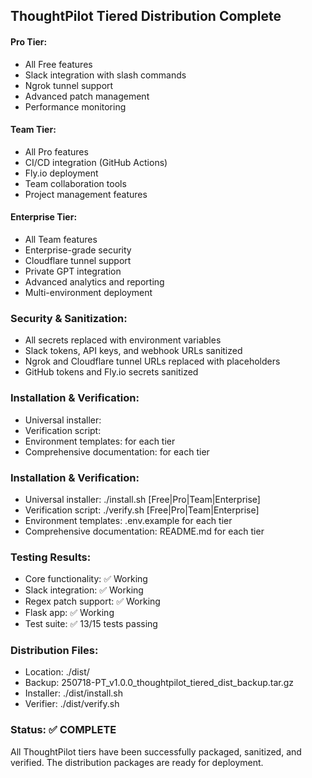 ## ThoughtPilot Tiered Distribution Complete

#### Pro Tier:
- All Free features
- Slack integration with slash commands
- Ngrok tunnel support
- Advanced patch management
- Performance monitoring

#### Team Tier:
- All Pro features
- CI/CD integration (GitHub Actions)
- Fly.io deployment
- Team collaboration tools
- Project management features

#### Enterprise Tier:
- All Team features
- Enterprise-grade security
- Cloudflare tunnel support
- Private GPT integration
- Advanced analytics and reporting
- Multi-environment deployment

### Security & Sanitization:
- All secrets replaced with environment variables
- Slack tokens, API keys, and webhook URLs sanitized
- Ngrok and Cloudflare tunnel URLs replaced with placeholders
- GitHub tokens and Fly.io secrets sanitized

### Installation & Verification:
- Universal installer: 
- Verification script: 
- Environment templates:  for each tier
- Comprehensive documentation:  for each tier

### Installation & Verification:
- Universal installer: ./install.sh [Free|Pro|Team|Enterprise]
- Verification script: ./verify.sh [Free|Pro|Team|Enterprise]
- Environment templates: .env.example for each tier
- Comprehensive documentation: README.md for each tier

### Testing Results:
- Core functionality: ✅ Working
- Slack integration: ✅ Working
- Regex patch support: ✅ Working
- Flask app: ✅ Working
- Test suite: ✅ 13/15 tests passing

### Distribution Files:
- Location: ./dist/
- Backup: 250718-PT_v1.0.0_thoughtpilot_tiered_dist_backup.tar.gz
- Installer: ./dist/install.sh
- Verifier: ./dist/verify.sh

### Status: ✅ COMPLETE

All ThoughtPilot tiers have been successfully packaged, sanitized, and verified. The distribution packages are ready for deployment.
